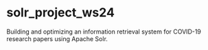 # solr_project_ws24
Building and optimizing an information retrieval system for COVID-19 research papers using Apache Solr. 

